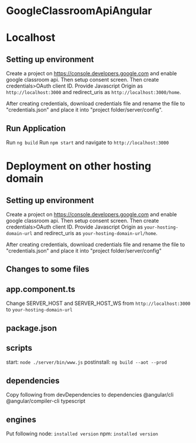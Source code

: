 # GoogleClassroomApiAngular

# Localhost

## Setting up environment

Create a project on https://console.developers.google.com and enable google classroom api. 
Then setup consent screen. 
Then create credentials>OAuth client ID. Provide Javascript Origin as `http://localhost:3000` and redirect_uris as `http://localhost:3000/home`.

After creating credentials, download credentials file and rename the file to "credentials.json" and place it into "project folder/server/config".

## Run Application
Run `ng build`
Run `npm start` and navigate to `http://localhost:3000`




# Deployment on other hosting domain

## Setting up environment
Create a project on https://console.developers.google.com and enable google classroom api. 
Then setup consent screen. 
Then create credentials>OAuth client ID. Provide Javascript Origin as `your-hosting-domain-url` and redirect_uris as `your-hosting-domain-url/home`.

After creating credentials, download credentials file and rename the file to "credentials.json" and place it into "project folder/server/config"

## Changes to some files

## app.component.ts
Change SERVER_HOST and SERVER_HOST_WS from `http://localhost:3000` to `your-hosting-domain-url`

## package.json
## scripts
start: `node ./server/bin/www.js`
postinstall: `ng build --aot --prod`

## dependencies
Copy following from devDependencies to dependencies
@angular/cli
@angular/compiler-cli
typescript

## engines
Put following
node: `installed version`
npm: `installed version`
